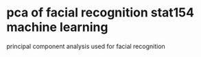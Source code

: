 # pca of facial recognition stat154 machine learning
 principal component analysis used for facial recognition
